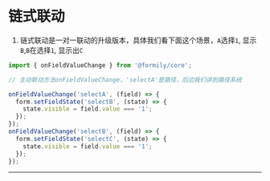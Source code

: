# 链式联动

1. 链式联动是一对一联动的升级版本，具体我们看下面这个场景，`A`选择`1`, 显示`B`,`B`在选择`1`, 显示出`C`

```js
import { onFieldValueChange } from '@formily/core';

// 主动联动方法onFieldValueChange，'selectA'是路径，后边我们讲到路径系统

onFieldValueChange('selectA', (field) => {
  form.setFieldState('selectB', (state) => {
    state.visible = field.value === '1';
  });
});
onFieldValueChange('selectB', (field) => {
  form.setFieldState('selectC', (state) => {
    state.visible = field.value === '1';
  });
});
```

---

<code src="./source/linked.tsx"></code>
